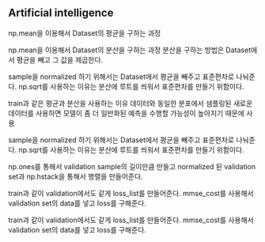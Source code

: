 ## Artificial intelligence

np.mean을 이용해서 Dataset의 평균을 구하는 과정

np.mean을 이용해서 Dataset의 분산을 구하는 과정
분산을 구하는 방법은 Dataset에서 평균을 빼고 그 값을 제곱한다.

sample을 normalized 하기 위해서는 Dataset에서 평균을 빼주고 표준편차로 나눠준다.
np.sqrt를 사용하는 이유는 분산에 루트를 씌워서 표준편차를 만들기 위함이다.

train과 같은 평균과 분산을 사용하는 이유
데이터와 동일한 분포에서 샘플링된 새로운 데이터를 사용하면
모델이 좀 더 일반화된 예측을 수행할 가능성이 높아지기 때문에 사용

sample을 normalized 하기 위해서는 Dataset에서 평균을 빼주고 표준편차로 나눠준다.
np.sqrt를 사용하는 이유는 분산에 루트를 씌워서 표준편차를 만들기 위함이다.

np.ones를 통해서 validation sample의 길이만큼 만들고
normalized 된 validation set과 np.hstack을 통해서 행렬을 만들어준다.

train과 같이 validation에서도 같게 loss_list를 만들어준다.
mmse_cost를 사용해서 validation set의 data를 넣고 loss를 구해준다.

train과 같이 validation에서도 같게 loss_list를 만들어준다.
mmse_cost를 사용해서 validation set의 data를 넣고 loss를 구해준다.
